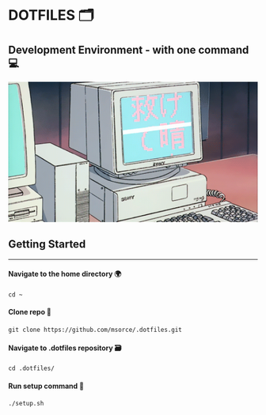 # DOTFILES 🗂
## Development Environment - with one command💻

![computer](https://raw.githubusercontent.com/msorce/msorce.github.io/master/computer.gif)

## Getting Started
---
#### Navigate to the home directory 🌍
```
cd ~
```

#### Clone repo 📠
```
git clone https://github.com/msorce/.dotfiles.git
```

#### Navigate to .dotfiles repository 🗃
```
cd .dotfiles/
```

#### Run setup command 🏃
```
./setup.sh
```

